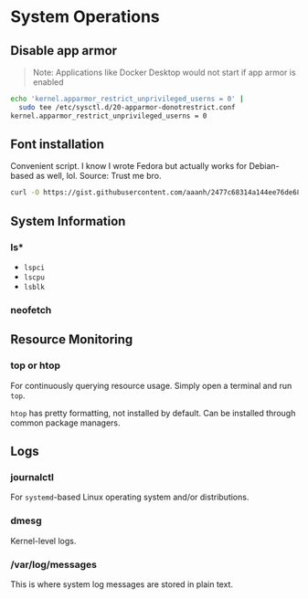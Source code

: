 # System Operations

## Disable app armor

> Note: Applications like Docker Desktop would not start if app armor is enabled

```sh
echo 'kernel.apparmor_restrict_unprivileged_userns = 0' |
  sudo tee /etc/sysctl.d/20-apparmor-donotrestrict.conf
kernel.apparmor_restrict_unprivileged_userns = 0
```

## Font installation

Convenient script. I know I wrote Fedora but actually works for Debian-based as well, lol. Source: Trust me bro.

```sh
curl -O https://gist.githubusercontent.com/aaanh/2477c68314a144ee76de6858a57bed36/raw/fcd6a2dbbdc034f5f22c99c8085a1d6e575d293d/install-fonts-fedora.sh
```

## System Information

### ls\*

- `lspci`
- `lscpu`
- `lsblk`

### neofetch

## Resource Monitoring

### top or htop

For continuously querying resource usage. Simply open a terminal and run `top`.

`htop` has pretty formatting, not installed by default. Can be installed through common package managers.

## Logs

### journalctl

For `systemd`-based Linux operating system and/or distributions.

### dmesg

Kernel-level logs.

### /var/log/messages

This is where system log messages are stored in plain text.